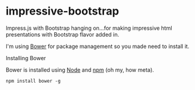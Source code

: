 impressive-bootstrap
====================

Impress.js with Bootstrap hanging on…for making impressive html presentations with Bootstrap flavor added in.

I'm using [Bower](https://github.com/twitter/bower) for package management so you made need to install it.

<a name="installing-bower" class="anchor" href="#installing-bower"><span class="mini-icon mini-icon-link"></span></a>Installing Bower</h3>
<p>Bower is installed using <a href="http://nodejs.org/">Node</a> and <a href="http://npmjs.org/">npm</a> (oh my, how meta).</p>

<pre><code>npm install bower -g
</code></pre>
